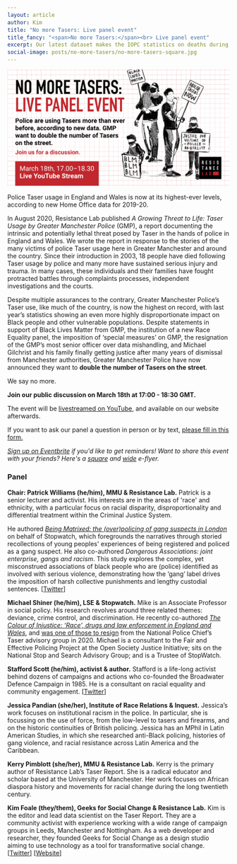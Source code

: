 ```yaml
---
layout: article
author: Kim
title: "No more Tasers: Live panel event"
title_fancy: "<span>No more Tasers:</span><br> Live panel event"
excerpt: Our latest dataset makes the IOPC statistics on deaths during or following police contact available in an open format.
social-image: posts/no-more-tasers/no-more-tasers-square.jpg
---
```


<img src="/assets/images/posts/no-more-tasers/no-more-tasers-wide.png" class="image" alt="An e-flyer for the No More Tasers event. The text says: 'NO MORE TASERS: Live Panel Event. Police are using Tasers more than ever before, according to new data. GMP want to double the number of Tasers on the street. Join us for a discussion. March 18th, 17:00 - 18:30, Live YouTube Stream.'. It is accompanied with a black and white illustration of 4 #BLM protestors.">

Police Taser usage in England and Wales is now at its highest-ever levels, according to new Home Office data for 2019-20.

In August 2020, Resistance Lab published _A Growing Threat to Life: Taser Usage by Greater Manchester Police_ (GMP), a report documenting the intrinsic and potentially lethal threat posed by Taser in the hands of police in England and Wales. We wrote the report in response to the stories of the many victims of police Taser usage here in Greater Manchester and around the country. Since their introduction in 2003, 18 people have died following Taser usage by police and many more have sustained serious injury and trauma. In many cases, these individuals and their families have fought protracted battles through complaints processes, independent investigations and the courts.

Despite multiple assurances to the contrary, Greater Manchester Police’s Taser use, like much of the country, is now the highest on record, with last year’s statistics showing an even more highly disproportionate impact on Black people and other vulnerable populations. Despite statements in support of Black Lives Matter from GMP, the institution of a new Race Equality panel, the imposition of ‘special measures’ on GMP, the resignation of the GMP’s most senior officer over data mishandling, and Michael Gilchrist and his family finally getting justice after many years of dismissal from Manchester authorities, Greater Manchester Police have now announced they want to **double the number of Tasers on the street**.

We say no more.

**Join our public discussion on March 18th at 17:00 - 18:30 GMT.**

The event will be [livestreamed on YouTube](https://www.youtube.com/channel/UCvzXnxZlpDzJNSnJj8ej_mw), and available on our website afterwards.

If you want to ask our panel a question in person or by text, [please fill in this form.](https://forms.gle/B6H7FCpAJBNocjGh8)

_[Sign up on Eventbrite](https://www.eventbrite.co.uk/e/no-more-tasers-live-panel-discussion-tickets-142893601609) if you'd like to get reminders! Want to share this event with your friends? Here's a [square](/assets/images/posts/no-more-tasers/no-more-tasers-square.png) and [wide](/assets/images/posts/no-more-tasers/no-more-tasers-wide.png) e-flyer._

### Panel

**Chair: Patrick Williams (he/him), MMU & Resistance Lab.** Patrick is a senior lecturer and activist. His interests are in the areas of 'race' and ethnicity, with a particular focus on racial disparity, disproportionality and differential treatment within the Criminal Justice System.

He authored _[Being Matrixed: the (over)policing of gang suspects in London](http://www.stop-watch.org/uploads/documents/Being_Matrixed.pdf)_ on behalf of Stopwatch, which foregrounds the narratives through storied recollections of young peoples' experiences of being registered and policed as a gang suspect. He also co-authored _Dangerous Associations: joint enterprise, gangs and racism_. This study explores the complex, yet misconstrued associations of black people who are (police) identified as involved with serious violence, demonstrating how the ‘gang’ label drives the imposition of harsh collective punishments and lengthy custodial sentences. [[Twitter](https://twitter.com/PatrickWillia17)]

**Michael Shiner (he/him), LSE & Stopwatch.** Mike is an Associate Professor in social policy. His research revolves around three related themes: deviance, crime control, and discrimination. He recently co-authored _[The Colour of Injustice: ‘Race’, drugs and law enforcement in England and Wales](https://www.release.org.uk/sites/default/files/pdf/publications/The%20Colour%20of%20Injustice.pdf)_, and [was one of those to resign](https://www.theguardian.com/uk-news/2020/apr/17/rights-groups-quit-uk-police-body-stun-gun-use-bame-people?CMP=Share_iOSApp_Other) from the National Police Chief’s Taser advisory group in 2020. Michael is a consultant to the Fair and Effective Policing Project at the Open Society Justice Initiative; sits on the National Stop and Search Advisory Group; and is a Trustee of StopWatch.

**Stafford Scott (he/him), activist & author.** Stafford is a life-long activist behind dozens of campaigns and actions who co-founded the Broadwater Defence Campaign in 1985. He is a consultant on racial equality and community engagement. [[Twitter](https://twitter.com/StaffordScott_)]

**Jessica Pandian (she/her), Institute of Race Relations & Inquest.** Jessica’s work focuses on institutional racism in the police. In particular, she is focussing on the use of force, from the low-level to tasers and firearms, and on the historic continuities of British policing. Jessica has an MPhil in Latin American Studies, in which she researched anti-Black policing, histories of gang violence, and racial resistance across Latin America and the Caribbean.

**Kerry Pimblott (she/her), MMU & Resistance Lab.** Kerry is the primary author of Resistance Lab’s Taser Report. She is a radical educator and scholar based at the University of Manchester. Her work focuses on African diaspora history and movements for racial change during the long twentieth century.

**Kim Foale (they/them), Geeks for Social Change & Resistance Lab.** Kim is the editor and lead data scientist on the Taser Report. They are a community activist with experience working with a wide range of campaign groups in Leeds, Manchester and Nottingham. As a web developer and researcher, they founded Geeks for Social Change as a design studio aiming to use technology as a tool for transformative social change. [[Twitter](https://twitter.com/gfscstudio)] [[Website](https://gfsc.studio/)]
